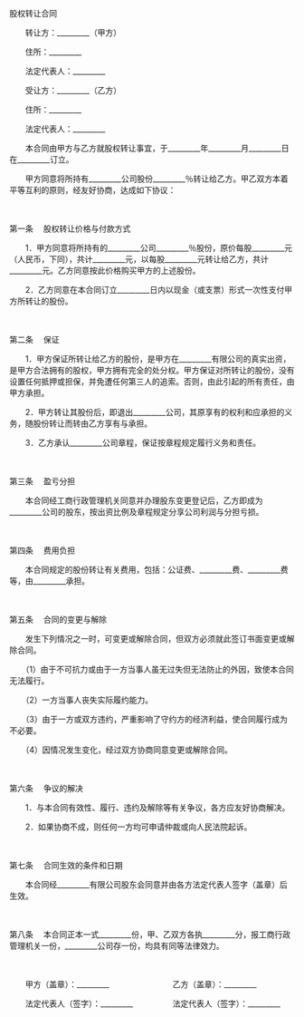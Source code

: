 



股权转让合同



 

　　转让方：_________（甲方）

　　住所：_________

　　法定代表人：_________　　

　　受让方：_________（乙方）

　　住所：_________

　　法定代表人：_________　　

　　本合同由甲方与乙方就股权转让事宜，于_________年_________月_________日在_________订立。　　

　　甲方同意将所持有_________公司股份_________％转让给乙方。甲乙双方本着平等互利的原则，经友好协商，达成如下协议：

　　

第一条
　股权转让价格与付款方式

　　1．甲方同意将所持有的_________公司_________％股份，原价每股_________元（人民币，下同），共计_________元，以每股_________元转让给乙方，共计_________元。乙方同意按此价格购买甲方的上述股份。

　　2．乙方同意在本合同订立_________日内以现金（或支票）形式一次性支付甲方所转让的股份。

　　

第二条
　保证

　　1．甲方保证所转让给乙方的股份，是甲方在_________有限公司的真实出资，是甲方合法拥有的股权，甲方拥有完全的处分权。甲方保证对所转让的股份，没有设置任何抵押或担保，并免遭任何第三人的追索。否则，由此引起的所有责任，由甲方承担。

　　2．甲方转让其股份后，即退出_________公司，其原享有的权利和应承担的义务，随股份转让而转由乙方享有与承担。

　　3．乙方承认_________公司章程，保证按章程规定履行义务和责任。

　　

第三条
　盈亏分担

　　本合同经工商行政管理机关同意并办理股东变更登记后，乙方即成为_________公司的股东，按出资比例及章程规定分享公司利润与分担亏损。

　　

第四条
　费用负担

　　本合同规定的股份转让有关费用，包括：公证费、_________费、_________费等，由_________承担。

　　

第五条
　合同的变更与解除

　　发生下列情况之一时，可变更或解除合同，但双方必须就此签订书面变更或解除合同。

　　（1）由于不可抗力或由于一方当事人虽无过失但无法防止的外因，致使本合同无法履行。

　　（2）一方当事人丧失实际履约能力。

　　（3）由于一方或双方违约，严重影响了守约方的经济利益，使合同履行成为不必要。

　　（4）因情况发生变化，经过双方协商同意变更或解除合同。

　　

第六条
　争议的解决

　　1．与本合同有效性、履行、违约及解除等有关争议，各方应友好协商解决。

　　2．如果协商不成，则任何一方均可申请仲裁或向人民法院起诉。

　　

第七条
　合同生效的条件和日期

　　本合同经_________有限公司股东会同意并由各方法定代表人签字（盖章）后生效。

　　

第八条
　本合同正本一式_________份，甲、乙双方各执_________分，报工商行政管理机关一份，_________公司存一份，均具有同等法律效力。　

　　　

　　甲方（盖章）：_________　　　　　　　　乙方（盖章）：_________　　

　　法定代表人（签字）：_________　　　　　法定代表人（签字）：_________